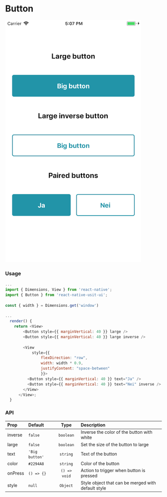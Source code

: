 # Button

![Screenshot of button](./screenshots/button.png)

### Usage

```js
...
import { Dimensions, View } from 'react-native';
import { Button } from 'react-native-usit-ui';

const { width } = Dimensions.get('window')

...
  render() {
    return <View>
        <Button style={{ marginVertical: 40 }} large />
        <Button style={{ marginVertical: 40 }} large inverse />

        <View
            style={{
                flexDirection: "row",
                width: width * 0.9,
                justifyContent: "space-between"
                }}>
          <Button style={{ marginVertical: 40 }} text="Ja" />
          <Button style={{ marginVertical: 40 }} text="Nei" inverse />
        </View>
      </View>;
  }
```

### API

| Prop    | Default        |     Type     | Description                                        |
| :------ | :------------- | :----------: | :------------------------------------------------- |
| inverse | `false`        |  `boolean`   | Inverse the color of the button with white         |
| large   | `false`        |  `boolean`   | Set the size of the button to large                |
| text    | `'Big button'` |   `string`   | Text of the button                                 |
| color   | `#2294A8`      |   `string`   | Color of the button                                |
| onPress | `() => {}`     | `() => void` | Action to trigger when button is pressed           |
| style   | `null`         |   `Object`   | Style object that can be merged with default style |
